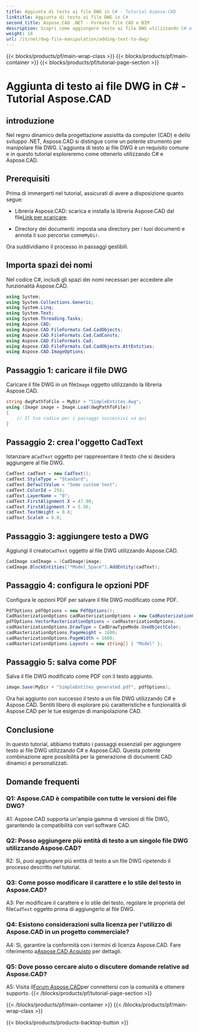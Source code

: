 ```yaml
---
title: Aggiunta di testo ai file DWG in C# - Tutorial Aspose.CAD
linktitle: Aggiunta di testo ai file DWG in C#
second_title: Aspose.CAD .NET - Formato file CAD e BIM
description: Scopri come aggiungere testo ai file DWG utilizzando C# e Aspose.CAD. Segui questo tutorial passo passo per un'integrazione perfetta. Esplora la documentazione Aspose.CAD per una guida completa.
weight: 14
url: /it/net/dwg-file-manipulation/adding-text-to-dwg/
---
```


{{< blocks/products/pf/main-wrap-class >}}
{{< blocks/products/pf/main-container >}}
{{< blocks/products/pf/tutorial-page-section >}}

# Aggiunta di testo ai file DWG in C# - Tutorial Aspose.CAD

## introduzione

Nel regno dinamico della progettazione assistita da computer (CAD) e dello sviluppo .NET, Aspose.CAD si distingue come un potente strumento per manipolare file DWG. L'aggiunta di testo ai file DWG è un requisito comune e in questo tutorial esploreremo come ottenerlo utilizzando C# e Aspose.CAD.

## Prerequisiti

Prima di immergerti nel tutorial, assicurati di avere a disposizione quanto segue:

-  Libreria Aspose.CAD: scarica e installa la libreria Aspose.CAD dal file[Link per scaricare](https://releases.aspose.com/cad/net/).

-  Directory dei documenti: imposta una directory per i tuoi documenti e annota il suo percorso come`MyDir`.

Ora suddividiamo il processo in passaggi gestibili.

## Importa spazi dei nomi

Nel codice C#, includi gli spazi dei nomi necessari per accedere alle funzionalità Aspose.CAD.

```csharp
using System;
using System.Collections.Generic;
using System.Linq;
using System.Text;
using System.Threading.Tasks;
using Aspose.CAD;
using Aspose.CAD.FileFormats.Cad.CadObjects;
using Aspose.CAD.FileFormats.Cad.CadConsts;
using Aspose.CAD.FileFormats.Cad;
using Aspose.CAD.FileFormats.Cad.CadObjects.AttEntities;
using Aspose.CAD.ImageOptions;
```

## Passaggio 1: caricare il file DWG

 Caricare il file DWG in un file`Image` oggetto utilizzando la libreria Aspose.CAD.

```csharp
string dwgPathToFile = MyDir + "SimpleEntites.dwg";
using (Image image = Image.Load(dwgPathToFile))
{
    // Il tuo codice per i passaggi successivi va qui
}
```

## Passaggio 2: crea l'oggetto CadText

 Istanziare a`CadText` oggetto per rappresentare il testo che si desidera aggiungere al file DWG.

```csharp
CadText cadText = new CadText();
cadText.StyleType = "Standard";
cadText.DefaultValue = "Some custom text";
cadText.ColorId = 256;
cadText.LayerName = "0";
cadText.FirstAlignment.X = 47.90;
cadText.FirstAlignment.Y = 5.56;
cadText.TextHeight = 0.8;
cadText.ScaleX = 0.0;
```

## Passaggio 3: aggiungere testo a DWG

 Aggiungi il creato`CadText` oggetto al file DWG utilizzando Aspose.CAD.

```csharp
CadImage cadImage = (CadImage)image;
cadImage.BlockEntities["*Model_Space"].AddEntity(cadText);
```

## Passaggio 4: configura le opzioni PDF

Configura le opzioni PDF per salvare il file DWG modificato come PDF.

```csharp
PdfOptions pdfOptions = new PdfOptions();
CadRasterizationOptions cadRasterizationOptions = new CadRasterizationOptions();
pdfOptions.VectorRasterizationOptions = cadRasterizationOptions;
cadRasterizationOptions.DrawType = CadDrawTypeMode.UseObjectColor;
cadRasterizationOptions.PageHeight = 1600;
cadRasterizationOptions.PageWidth = 1600;
cadRasterizationOptions.Layouts = new string[] { "Model" };
```

## Passaggio 5: salva come PDF

Salva il file DWG modificato come PDF con il testo aggiunto.

```csharp
image.Save(MyDir + "SimpleEntites_generated.pdf", pdfOptions);
```

Ora hai aggiunto con successo il testo a un file DWG utilizzando C# e Aspose.CAD. Sentiti libero di esplorare più caratteristiche e funzionalità di Aspose.CAD per le tue esigenze di manipolazione CAD.

## Conclusione

In questo tutorial, abbiamo trattato i passaggi essenziali per aggiungere testo ai file DWG utilizzando C# e Aspose.CAD. Questa potente combinazione apre possibilità per la generazione di documenti CAD dinamici e personalizzati.

## Domande frequenti

### Q1: Aspose.CAD è compatibile con tutte le versioni dei file DWG?

A1: Aspose.CAD supporta un'ampia gamma di versioni di file DWG, garantendo la compatibilità con vari software CAD.

### Q2: Posso aggiungere più entità di testo a un singolo file DWG utilizzando Aspose.CAD?

R2: Sì, puoi aggiungere più entità di testo a un file DWG ripetendo il processo descritto nel tutorial.

### Q3: Come posso modificare il carattere e lo stile del testo in Aspose.CAD?

 A3: Per modificare il carattere e lo stile del testo, regolare le proprietà del file`CadText` oggetto prima di aggiungerlo al file DWG.

### Q4: Esistono considerazioni sulla licenza per l'utilizzo di Aspose.CAD in un progetto commerciale?

 A4: Sì, garantire la conformità con i termini di licenza Aspose.CAD. Fare riferimento a[Aspose.CAD Acquisto](https://purchase.aspose.com/buy) per dettagli.

### Q5: Dove posso cercare aiuto o discutere domande relative ad Aspose.CAD?

A5: Visita il[Forum Aspose.CAD](https://forum.aspose.com/c/cad/19)per connettersi con la comunità e ottenere supporto.
{{< /blocks/products/pf/tutorial-page-section >}}

{{< /blocks/products/pf/main-container >}}
{{< /blocks/products/pf/main-wrap-class >}}

{{< blocks/products/products-backtop-button >}}
